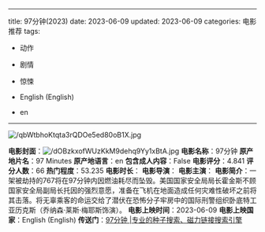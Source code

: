 
---
title: 97分钟(2023)
date: 2023-06-09
updated: 2023-06-09
categories: 电影推荐
tags:

- 动作
- 剧情
- 惊悚

- English (English)
- en
---

<img src="https://image.tmdb.org/t/p/original/qbWtbhoKtqta3rQDOe5ed80oB1X.jpg" alt="/qbWtbhoKtqta3rQDOe5ed80oB1X.jpg" title="/qbWtbhoKtqta3rQDOe5ed80oB1X.jpg">

**电影封面**：<img src="https://image.tmdb.org/t/p/w200/dOBzkxofWUzKkM9dehq9Yy1xBtA.jpg" alt="/dOBzkxofWUzKkM9dehq9Yy1xBtA.jpg" title="/dOBzkxofWUzKkM9dehq9Yy1xBtA.jpg">
**电影名称**：97分钟
**原产地片名**：97 Minutes
**原产地语言**：en
**包含成人内容**：False
**电影评分**：4.841
**评分人数**：66
**热门程度**：53.235
**电影时长**：
**电影导演**：
**电影主演**：
**电影简介**：一架被劫持的767将在97分钟内因燃油耗尽而坠毁。美国国家安全局局长霍金斯不顾国家安全局副局长托因的强烈意愿，准备在飞机在地面造成任何灾难性破坏之前将其击落。将无辜乘客的命运交给了潜伏在恐怖分子牢房中的国际刑警组织卧底特工亚历克斯（乔纳森·莱斯·梅耶斯饰演）。
**电影上映时间**：2023-06-09
**电影上映国家**：English (English)
**传送门**：[97分钟 |专业的种子搜索、磁力链接搜索引擎](https://movie.amd794.com:2083/?search=97%20Minutes&ordering=&mode=match_phrase&page_size=10&page=1)

